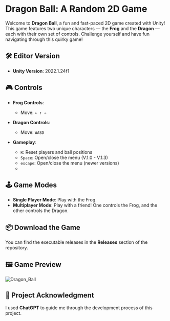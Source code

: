# Dragon Ball: A Random 2D Game

Welcome to **Dragon Ball**, a fun and fast-paced 2D game created with Unity! This game features two unique characters — the **Frog** and the **Dragon** — each with their own set of controls. Challenge yourself and have fun navigating through this quirky game!

## 🛠️ Editor Version

- **Unity Version**: 2022.1.24f1

## 🎮 Controls

- **Frog Controls**:  
  - Move: `← ↑ →`
  
- **Dragon Controls**:  
  - Move: `WASD`

- **Gameplay**:
  - `R`: Reset players and ball positions
  - `Space`: Open/close the menu (V.1.0 - V.1.3)
  - `escape`: Open/close the menu (newer versions)
  - 
## 🕹️ Game Modes

- **Single Player Mode**: Play with the Frog.
- **Multiplayer Mode**: Play with a friend! One controls the Frog, and the other controls the Dragon.

## 📦 Download the Game

You can find the executable releases in the **Releases** section of the repository.

## 🖼️ Game Preview

![Dragon_Ball](https://github.com/user-attachments/assets/f6bc7390-2f32-4230-8a12-dbeafc6a6005)

## 💬 Project Acknowledgment

I used **ChatGPT** to guide me through the development process of this project.
